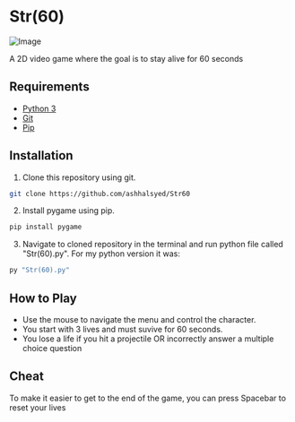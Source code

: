 # Str(60)

![Image](<https://github.com/ashhalsyed/Str60/blob/master/Str(60)%20Preview.gif>)

A 2D video game where the goal is to stay alive for 60 seconds

## Requirements

- [Python 3](https://www.python.org/downloads/)
- [Git](https://git-scm.com/)
- [Pip](https://pypi.org)

## Installation

1. Clone this repository using git.

```bash
git clone https://github.com/ashhalsyed/Str60
```

2. Install pygame using pip.

```bash
pip install pygame
```

3. Navigate to cloned repository in the terminal and run python file called "Str(60).py".
   For my python version it was:

```bash
py "Str(60).py"
```

## How to Play

- Use the mouse to navigate the menu and control the character.
- You start with 3 lives and must suvive for 60 seconds.
- You lose a life if you hit a projectile OR incorrectly answer a multiple choice question

## Cheat

To make it easier to get to the end of the game, you can press Spacebar to reset your lives

